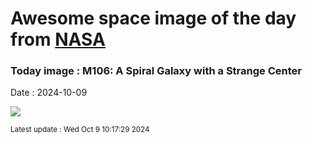 
# Awesome space image of the day from [NASA](https://api.nasa.gov/)

### Today image : M106: A Spiral Galaxy with a Strange Center
Date : 2024-10-09

![](https://apod.nasa.gov/apod/image/2410/M106_Obaidly_960.jpg)

<small>Latest update : Wed Oct  9 10:17:29 2024</small>
        